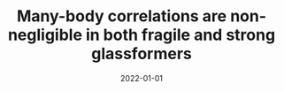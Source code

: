 ---
title: "Many-body correlations are non-negligible in both fragile and strong glassformers"
collection: publications
permalink: /publication/2022-01-01-Many-body-correlations-are-non-negligible-in-both-fragile-and-strong-glassformers
date: 2022-01-01
venue: 'Phys. Rev. Lett.'
paperurl: 'https://journals.aps.org/prl/abstract/10.1103/PhysRevLett.129.145501'
citation: 'C. Luo, <b>JFR</b>, I. Pihlajamaa, V. E. Debets, C. P. Royall, and L. M. C. Janssen, &quot;Many-body correlations are non-negligible in both fragile and strong glassformers&quot;, Phys. Rev. Lett. (2022).'
---